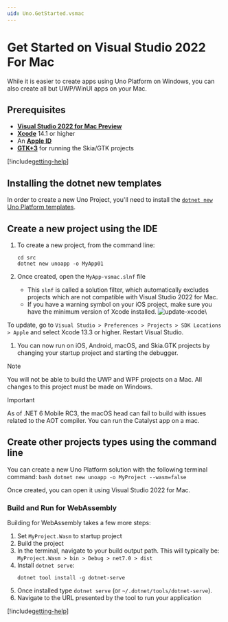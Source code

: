 ```yaml
---
uid: Uno.GetStarted.vsmac
---
```


# Get Started on Visual Studio 2022 For Mac

While it is easier to create apps using Uno Platform on Windows, you can also create all but UWP/WinUI apps on your Mac.

## Prerequisites
* [**Visual Studio 2022 for Mac Preview**](https://visualstudio.microsoft.com/vs/mac/preview/)
* [**Xcode**](https://apps.apple.com/us/app/xcode/id497799835?mt=12) 14.1 or higher
* An [**Apple ID**](https://support.apple.com/en-us/HT204316)
* [**GTK+3**](https://formulae.brew.sh/formula/gtk+3) for running the Skia/GTK projects

[!include[getting-help](use-uno-check-inline-macos.md)]

## Installing the dotnet new templates
In order to create a new Uno Project, you'll need to install the [`dotnet new` Uno Platform templates](get-started-dotnet-new.md).

## Create a new project using the IDE
1. To create a new project, from the command line:
    ```
    cd src
    dotnet new unoapp -o MyApp01
    ```

1. Once created, open the `MyApp-vsmac.slnf` file
    - This `slnf` is called a solution filter, which automatically excludes projects which are not compatible with Visual Studio 2022 for Mac.
    - If you have a warning symbol on your iOS project, make sure you have the minimum version of Xcode installed.
![update-xcode](Assets/quick-start/xcode-version-warning.jpg)\

To update, go to `Visual Studio > Preferences > Projects > SDK Locations > Apple` and select Xcode 13.3 or higher.
Restart Visual Studio.
1. You can now run on iOS, Android, macOS, and Skia.GTK projects by changing your startup project and starting the debugger.

> [!NOTE]
> You will not be able to build the UWP and WPF projects on a Mac. All changes to this project must be made on Windows.

> [!IMPORTANT]
> As of .NET 6 Mobile RC3, the macOS head can fail to build with issues related to the AOT compiler. You can run the Catalyst app on a mac.

## Create other projects types using the command line

You can create a new Uno Platform solution with the following terminal command:
    ```bash
    dotnet new unoapp -o MyProject --wasm=false
    ```

Once created, you can open it using Visual Studio 2022 for Mac.

### Build and Run for WebAssembly

Building for WebAssembly takes a few more steps:

1. Set `MyProject.Wasm` to startup project
1. Build the project
1. In the terminal, navigate to your build output path. This will typically be: `MyProject.Wasm > bin > Debug > net7.0 > dist`
1. Install `dotnet serve`:
    ```
    dotnet tool install -g dotnet-serve
    ```
1. Once installed type `dotnet serve` (or `~/.dotnet/tools/dotnet-serve`).
1. Navigate to the URL presented by the tool to run your application

[!include[getting-help](getting-help.md)]
